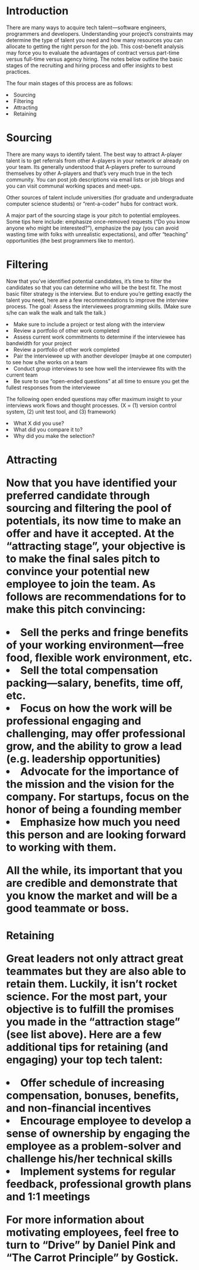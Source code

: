 <!DOCTYPE html>
<html>

<body>

<title>Recruiting and Retaining Tech Talent</title>

<h1>Introduction</h1>

<p>There are many ways to acquire tech talent—software engineers, programmers and developers.  Understanding your project’s constraints may determine the type of talent you need and how many resources you can allocate to getting the right person for the job.  This cost-benefit analysis may force you to evaluate the advantages of contract versus part-time versus full-time versus agency hiring.  The notes below outline the basic stages of the recruiting and hiring process and offer insights to best practices.</p>

<p>The four main stages of this process are as follows:</p>
<li>Sourcing</li>
<li>Filtering</li>
<li>Attracting</li>
<li>Retaining</li>

<H1>Sourcing</h1>
<p>There are many ways to identify talent.  The best way to attract A-player talent is to get referrals from other A-players in your network or already on your team.  Its generally understood that A-players prefer to surround themselves by other A-players and that’s very much true in the tech community.  You can post job descriptions via email lists or job blogs and you can visit communal working spaces and meet-ups. </P>

<p>Other sources of talent include universities (for graduate and undergraduate computer science students) or “rent-a-coder” hubs for contract work.</p>

<p>A major part of the sourcing stage is your pitch to potential employees.  Some tips here include:  emphasize once-removed requests (“Do you know anyone who might be interested?”), emphasize the pay (you can avoid wasting time with folks with unrealistic expectations), and offer “teaching” opportunities (the best programmers like to mentor).</p>

<H1>Filtering</h1>
<p>Now that you’ve identified potential candidates, it’s time to filter the candidates so that you can determine who will be the best fit.  The most basic filter strategy is the interview.  But to endure you’re getting exactly the talent you need, here are a few recommendations to improve the interview process.  The goal:  Assess the interviewees programming skills. (Make sure s/he can walk the walk and talk the talk.)</P>
<li>Make sure to include a project or test along with the interview </li>
<li>Review a portfolio of other work completed</li>
<li>Assess current work commitments to determine if the interviewee has bandwidth for your project</li>
<li>Review a portfolio of other work completed</li>
<li>Pair the interviewee up with another developer (maybe at one computer) to see how s/he works on a team</li>
<li>Conduct group interviews to see how well the interviewee fits with the current team</li>
<li>Be sure to use “open-ended questions” at all time to ensure you get the fullest responses from the interviewee</li>
	
<p>The following open ended questions may offer maximum insight to your interviews work flows and thought processes.  (X = (1) version control system, (2) unit test tool, and (3) framework)</p>
<li>What X did you use?</li>
<li>What did you compare it to?</li>
<li>Why did you make the selection?</li>

<h1>Attracting</p>
<p>Now that you have identified your preferred candidate through sourcing and filtering the pool of potentials, its now time to make an offer and have it accepted.  At the “attracting stage”, your objective is to make the final sales pitch to convince your potential new employee to join the team.  As follows are recommendations for to make this pitch convincing:</p>
<li>Sell the perks and fringe benefits of your working environment—free food, flexible work environment, etc.</li>
<li>Sell the total compensation packing—salary, benefits, time off, etc.</li>
<li>Focus on how the work will be professional engaging and challenging, may offer professional grow, and the ability to grow a lead (e.g. leadership opportunities)</li>
<li>Advocate for the importance of the mission and the vision for the company. For startups, focus on the honor of being a founding member</li>
<li>Emphasize how much you need this person and are looking forward to working with them.</li>

<p>All the while, its important that you are credible and demonstrate that you know the market and will be a good teammate or boss.</p>

<h1>Retaining</p>
<p>Great leaders not only attract great teammates but they are also able to retain them.  Luckily, it isn’t rocket science.  For the most part, your objective is to fulfill the promises you made in the “attraction stage” (see list above). Here are a few additional tips for retaining (and engaging) your top tech talent:</p>
<li>Offer schedule of increasing compensation, bonuses, benefits, and non-financial incentives</li>
<li>Encourage employee to develop a sense of ownership by engaging the employee as a problem-solver and challenge his/her technical skills</li>

<li>Implement systems for regular feedback, professional growth plans and 1:1 meetings</li>

<p>For more information about motivating employees, feel free to turn to “Drive” by Daniel Pink and “The Carrot Principle” by Gostick.</p>

</body>
</html>

